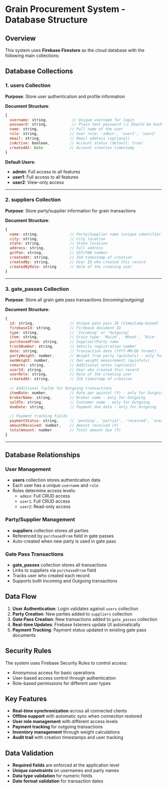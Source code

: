 # Grain Procurement System - Database Structure

## Overview
This system uses **Firebase Firestore** as the cloud database with the following main collections:

## Database Collections

### 1. **users** Collection
**Purpose**: Store user authentication and profile information

**Document Structure**:
```javascript
{
  username: string,           // Unique username for login
  password: string,           // Plain text password (⚠️ Should be hashed in production)
  name: string,              // Full name of the user
  role: string,              // User role: 'admin', 'user1', 'user2'
  email: string,             // Email address (optional)
  isActive: boolean,         // Account status (default: true)
  createdAt: Date            // Account creation timestamp
}
```

**Default Users**:
- **admin**: Full access to all features
- **user1**: Full access to all features  
- **user2**: View-only access

---

### 2. **suppliers** Collection
**Purpose**: Store party/supplier information for grain transactions

**Document Structure**:
```javascript
{
  name: string,              // Party/Supplier name (unique identifier)
  city: string,              // City location
  state: string,             // State location
  address: string,           // Full address
  gstPan: string,            // GST/PAN number
  createdAt: string,         // ISO timestamp of creation
  createdBy: string,         // User ID who created this record
  createdByRole: string      // Role of the creating user
}
```

---

### 3. **gate_passes** Collection
**Purpose**: Store all grain gate pass transactions (incoming/outgoing)

**Document Structure**:
```javascript
{
  id: string,                // Unique gate pass ID (timestamp-based)
  firebaseId: string,        // Firebase document ID
  type: string,              // 'Incoming' or 'Outgoing'
  item: string,              // Grain type: 'Maize', 'Wheat', 'Rice'
  purchasedFrom: string,     // Supplier/Party name
  truckNumber: string,       // Vehicle registration number
  date: string,              // Transaction date (YYYY-MM-DD format)
  partyWeight: number,       // Weight from party (quintals) - only for Incoming
  ownWeight: number,         // Own weight measurement (quintals)
  remarks: string,           // Additional notes (optional)
  userId: string,            // User who created this record
  userRole: string,          // Role of the creating user
  createdAt: string,         // ISO timestamp of creation
  
  // Additional fields for Outgoing transactions
  itemRate: number,          // Rate per quintal (₹) - only for Outgoing
  brokerName: string,        // Broker name - only for Outgoing
  soldTo: string,            // Customer name - only for Outgoing
  dueDate: string,           // Payment due date - only for Outgoing
  
  // Payment tracking fields
  paymentStatus: string,     // 'pending', 'partial', 'received', 'overdue'
  amountReceived: number,    // Amount received (₹)
  totalAmount: number        // Total amount due (₹)
}
```

---

## Database Relationships

### User Management
- **users** collection stores authentication data
- Each user has a unique `username` and `role`
- Roles determine access levels:
  - `admin`: Full CRUD access
  - `user1`: Full CRUD access
  - `user2`: Read-only access

### Party/Supplier Management
- **suppliers** collection stores all parties
- Referenced by `purchasedFrom` field in gate passes
- Auto-created when new party is used in gate pass

### Gate Pass Transactions
- **gate_passes** collection stores all transactions
- Links to suppliers via `purchasedFrom` field
- Tracks user who created each record
- Supports both Incoming and Outgoing transactions

## Data Flow

1. **User Authentication**: Login validates against `users` collection
2. **Party Creation**: New parties added to `suppliers` collection
3. **Gate Pass Creation**: New transactions added to `gate_passes` collection
4. **Real-time Updates**: Firebase listeners update UI automatically
5. **Payment Tracking**: Payment status updated in existing gate pass documents

## Security Rules

The system uses Firebase Security Rules to control access:
- Anonymous access for basic operations
- User-based access control through authentication
- Role-based permissions for different user types

## Key Features

- **Real-time synchronization** across all connected clients
- **Offline support** with automatic sync when connection restored
- **User role management** with different access levels
- **Payment tracking** for outgoing transactions
- **Inventory management** through weight calculations
- **Audit trail** with creation timestamps and user tracking

## Data Validation

- **Required fields** are enforced at the application level
- **Unique constraints** on usernames and party names
- **Data type validation** for numeric fields
- **Date format validation** for transaction dates
